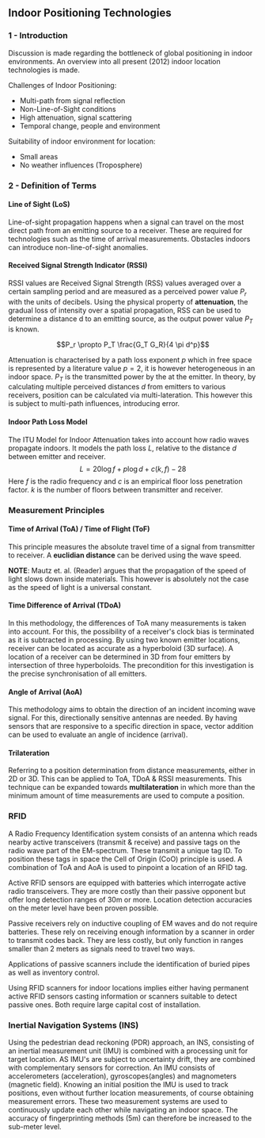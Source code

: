## Indoor Positioning Technologies

### 1 - Introduction
Discussion is made regarding the bottleneck of global positioning in indoor environments. An overview into all present (2012) indoor location technologies is made.

Challenges of Indoor Positioning:
* Multi-path from signal reflection
* Non-Line-of-Sight conditions
* High attenuation, signal scattering
* Temporal change, people and environment

Suitability of indoor environment for location:
* Small areas
* No weather influences (Troposphere)


### 2 - Definition of Terms

#### Line of Sight (LoS)
Line-of-sight propagation happens when a signal can travel on the most direct path from an emitting source to a receiver.  These are required for technologies such as the time of arrival measurements. Obstacles indoors can introduce non-line-of-sight anomalies.

#### Received Signal Strength Indicator (RSSI)
RSSI values are Received Signal Strength (RSS) values averaged over a certain sampling period and are measured as a perceived power value $P_r$ with the units of decibels. Using the physical property of **attenuation**, the gradual loss of intensity over a spatial propagation, RSS can be used to determine a distance d to an emitting source, as the output power value $P_T$ is known.

$$P_r \propto P_T \frac{G_T G_R}{4 \pi d^p}$$

Attenuation is characterised by a path loss exponent $p$ which in free space is represented by a literature value $p = 2$, it is however heterogeneous in an indoor space. $P_T$ is the transmitted power by the at the emitter. In theory, by calculating multiple perceived distances $d$ from emitters to various receivers, position can be calculated via multi-lateration. This however this is subject to multi-path influences, introducing error.

#### Indoor Path Loss Model
The ITU Model for Indoor Attenuation takes into account how radio waves propagate indoors. It models the path loss $L$, relative to the distance $d$ between emitter and receiver. 
$$L=20 \log f+p \log d+c(k, f)-28$$
Here $f$ is the radio frequency and $c$ is an empirical floor loss penetration factor. $k$ is the number of floors between transmitter and receiver. 

### Measurement Principles
#### Time of Arrival (ToA) / Time of Flight (ToF)
This principle measures the absolute travel time of a signal from transmitter to receiver. A **euclidian distance** can be derived using the wave speed. 

**NOTE**: Mautz et. al. (Reader) argues that the propagation of the speed of light slows down inside materials. This however is absolutely not the case as the speed of light is a universal constant.

#### Time Difference of Arrival (TDoA)
In this methodology, the differences of ToA many measurements is taken into account. For this, the possibility of a receiver's clock bias is terminated as it is subtracted in processing. By using two known emitter locations, receiver can be located as accurate as a hyperboloid (3D surface). A location of a receiver can be determined in 3D from four emitters by intersection of three hyperboloids. The precondition for this investigation is the precise synchronisation of all emitters. 

#### Angle of Arrival (AoA)
This methodology aims to obtain the direction of an incident incoming wave signal. For this, directionally sensitive antennas are needed. By having sensors that are responsive to a specific direction in space, vector addition can be used to evaluate an angle of incidence (arrival).

#### Trilateration
Referring to a position determination from distance measurements, either in 2D or 3D. This can be applied to ToA, TDoA & RSSI measurements. This technique can be expanded towards **multilateration** in which more than the minimum amount of time measurements are used to compute a position.

### RFID
A Radio Frequency Identification system consists of an antenna which reads nearby active transceivers (transmit & receive) and passive tags on the radio wave part of the EM-spectrum. These transmit a unique tag ID. To position these tags in space the Cell of Origin (CoO) principle is used. A combination of ToA and AoA is used to pinpoint a location of an RFID tag. 

Active RFID sensors are equipped with batteries which interrogate active radio transceivers. They are more costly than their passive opponent but offer long detection ranges of 30m or more. Location detection accuracies on the meter level have been proven possible.

Passive receivers rely on inductive coupling of EM waves and do not require batteries. These rely on receiving enough information by a scanner in order to transmit codes back. They are less costly, but only function in ranges smaller than 2 meters as signals need to travel two ways. 

Applications of passive scanners include the identification of buried pipes as well as inventory control. 

Using RFID scanners for indoor locations implies either having permanent active RFID sensors casting information or scanners suitable to detect passive ones. Both require large capital cost of installation. 

### Inertial Navigation Systems (INS)
Using the pedestrian dead reckoning (PDR) approach, an INS, consisting of an inertial measurement unit (IMU) is combined with a processing unit for target location. AS IMU's are subject to uncertainty drift, they are combined with complementary sensors for correction. An IMU consists of accelerometers (acceleration), gyroscopes(angles) and magnometers (magnetic field). Knowing an initial position the IMU is used to track positions, even without further location measurements, of course obtaining measurement errors. These two measurement systems are used to continuously update each other while navigating an indoor space. The accuracy of fingerprinting methods (5m) can therefore be increased to the sub-meter level. 

